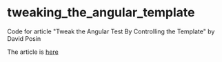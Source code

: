 # tweaking_the_angular_template
Code for article "Tweak the Angular Test By Controlling the Template" by David Posin

The article is <a href="http://randomjavascript.blogspot.com/2015/06/tweak-angular-test-by-controlling.html">here</a>
